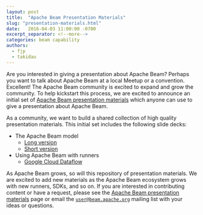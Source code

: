 ```yaml
---
layout: post
title:  "Apache Beam Presentation Materials"
slug: "presentation-materials.html"
date:   2016-04-03 11:00:00 -0700
excerpt_separator: <!--more-->
categories: beam capability
authors:
  - fjp
  - takidau
---
```

<!--
Licensed under the Apache License, Version 2.0 (the "License");
you may not use this file except in compliance with the License.
You may obtain a copy of the License at

http://www.apache.org/licenses/LICENSE-2.0

Unless required by applicable law or agreed to in writing, software
distributed under the License is distributed on an "AS IS" BASIS,
WITHOUT WARRANTIES OR CONDITIONS OF ANY KIND, either express or implied.
See the License for the specific language governing permissions and
limitations under the License.
-->

Are you interested in giving a presentation about Apache Beam? Perhaps you want to talk about Apache Beam at a local Meetup or a convention. Excellent!  The Apache Beam community is excited to expand and grow the community. To help kickstart this process, we are excited to announce an initial set of [Apache Beam presentation materials](/contribute/presentation-materials/) which anyone can use to give a presentation about Apache Beam.

<!--more-->

As a community, we want to build a shared collection of high quality presentation materials. This initial set includes the following slide decks:

* The Apache Beam model
    * [Long version](https://goo.gl/r0nvWh)
    * [Short version](https://goo.gl/h5D1yR)
* Using Apache Beam with runners
    * [Google Cloud Dataflow](https://goo.gl/2ay8mi)

As Apache Beam grows, so will this repository of presentation materials. We are excited to add new materials as the Apache Beam ecosystem grows with new runners, SDKs, and so on. If you are interested in contributing content or have a request, please see the [Apache Beam presentation materials](/contribute/presentation-materials/) page or email the [`user@beam.apache.org`](mailto:user@beam.apache.org) mailing list with your ideas or questions.

